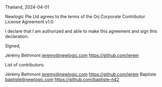 Thailand, 2024-04-01

Newlogic Pte Ltd agrees to the terms of the Orj Corporate Contributor License
Agreement v1.0.

I declare that I am authorized and able to make this agreement and sign this
declaration.

Signed,

Jérémy Bethmont jeremy@newlogic.com https://github.com/jerem

List of contributors:

Jérémy Bethmont jeremy@newlogic.com https://github.com/jerem
Baptiste baptiste@newlogic.com https://github.com/baptiste-n42
